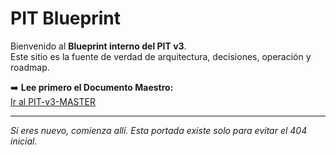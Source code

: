 # PIT Blueprint

Bienvenido al **Blueprint interno del PIT v3**.  
Este sitio es la fuente de verdad de arquitectura, decisiones, operación y roadmap.

➡️ **Lee primero el Documento Maestro:**  
[Ir al PIT-v3-MASTER](PIT-v3-MASTER/)

---
_Si eres nuevo, comienza allí. Esta portada existe solo para evitar el 404 inicial._
